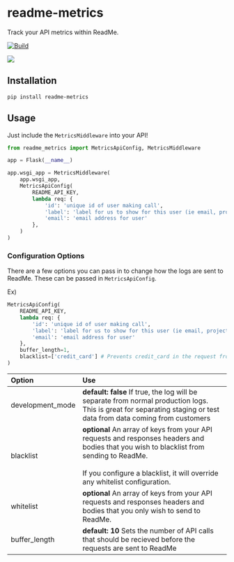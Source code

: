 # readme-metrics

Track your API metrics within ReadMe.

[![Build](https://github.com/readmeio/metrics-sdks/workflows/python/badge.svg)](https://github.com/readmeio/metrics-sdks)

[![](https://d3vv6lp55qjaqc.cloudfront.net/items/1M3C3j0I0s0j3T362344/Untitled-2.png)](https://readme.io)

## Installation

```
pip install readme-metrics
```

## Usage

Just include the `MetricsMiddleware` into your API!

```python
from readme_metrics import MetricsApiConfig, MetricsMiddleware

app = Flask(__name__)

app.wsgi_app = MetricsMiddleware(
    app.wsgi_app,
    MetricsApiConfig(
        README_API_KEY,
        lambda req: {
            'id': 'unique id of user making call',
            'label': 'label for us to show for this user (ie email, project name, user name, etc)',
            'email': 'email address for user'
        },
    )
)
```

### Configuration Options
There are a few options you can pass in to change how the logs are sent to ReadMe. These can be passed in `MetricsApiConfig`.

Ex)

```python
MetricsApiConfig(
    README_API_KEY,
    lambda req: {
        'id': 'unique id of user making call',
        'label': 'label for us to show for this user (ie email, project name, user name, etc)',
        'email': 'email address for user'
    },
    buffer_length=1,
    blacklist=['credit_card'] # Prevents credit_card in the request from being sent to readme
)
```

| Option | Use |
| :--- | :--- |
| development_mode | **default: false** If true, the log will be separate from normal production logs. This is great for separating staging or test data from data coming from customers |
| blacklist | **optional** An array of keys from your API requests and responses headers and bodies that you wish to blacklist from sending to ReadMe.<br /><br />If you configure a blacklist, it will override any whitelist configuration. |
| whitelist | **optional** An array of keys from your API requests and responses headers and bodies that you only wish to send to ReadMe. |
| buffer_length | **default: 10** Sets the number of API calls that should be recieved before the requests are sent to ReadMe |

